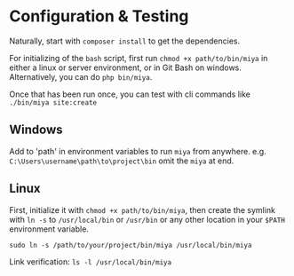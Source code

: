 # Configuration & Testing

Naturally, start with `composer install` to get the dependencies.

For initializing of the `bash` script, first run `chmod +x path/to/bin/miya` in either a linux or server environment, or in Git Bash on windows. Alternatively, you can do `php bin/miya`. 

Once that has been run once, you can test with cli commands like `./bin/miya site:create`

## Windows

Add to 'path' in environment variables to run `miya` from anywhere. e.g. `C:\Users\username\path\to\project\bin` omit the `miya` at end. 

## Linux

First, initialize it with `chmod +x path/to/bin/miya`, then create the symlink with `ln -s` to `/usr/local/bin` or `/usr/bin` or any other location in your `$PATH` environment variable.

`sudo ln -s /path/to/your/project/bin/miya /usr/local/bin/miya
`

Link verification: `ls -l /usr/local/bin/miya`
